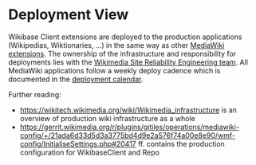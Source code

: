 # Deployment View

Wikibase Client extensions are deployed to the production applications (Wikipedias, Wiktionaries, ...) in the same way as other [MediaWiki extensions](../overview/12-Glossary.md#mediawiki-extension). The ownership of the infrastructure and responsibility for deployments lies with the [Wikimedia Site Reliability Engineering team](https://www.mediawiki.org/wiki/Wikimedia_Site_Reliability_Engineering). All MediaWiki applications follow a weekly deploy cadence which is documented in the [deployment calendar](https://wikitech.wikimedia.org/wiki/Deployments).

Further reading:

- <https://wikitech.wikimedia.org/wiki/Wikimedia_infrastructure> is an overview of production wiki infrastructure as a whole
- <https://gerrit.wikimedia.org/r/plugins/gitiles/operations/mediawiki-config/+/21ada6d33d5d3a3775bd4d9e2a576f74a00e8e90/wmf-config/InitialiseSettings.php#20417> ff. contains the production configuration for WikibaseClient and Repo
